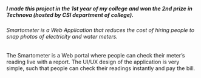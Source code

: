 
##### I made this project in the 1st year of my college and won the 2nd prize in Technova (hosted by CSI department of college).
###### Smartometer is a Web Application that reduces the cost of hiring people to snap photos of electricity and water meters.

<p> The Smartometer is a Web portal where people can check their meter’s reading live with a report. The UI/UX design of the application is very simple, such that people can check their readings instantly and pay the bill.

